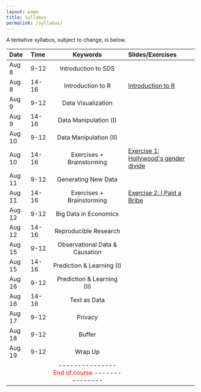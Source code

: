 ```yaml
---
layout: page
title: Syllabus
permalink: /syllabus/
---
```


A tentative syllabus, subject to change, is below.

|Date|Time|Keywords|Slides/Exercises|
|:----|:-----|:-----:|:-----|
|Aug 8| 9-12 | Introduction to SDS |  
|Aug 8| 14-16 | Introduction to R | [Introduction to R](https://sebastianbarfort.github.io/sds_summer/slides/intro_R.pdf)
|Aug 9| 9-12 | Data Visualization |  
|Aug 9| 14-16 | Data Manipulation (I) |  
|Aug 10| 9-12 | Data Manipulation (II) |  
|Aug 10| 14-16 | Exercises + Brainstorming | [Exercise 1: Hollywood's gender divide](https://sebastianbarfort.github.io/sds_summer/posts/2016/08/05/exercise-1.html)
|Aug 11| 9-12 | Generating New Data |
|Aug 11| 14-16 | Exercises + Brainstorming  |  [Exercise 2: I Paid a Bribe](https://sebastianbarfort.github.io/sds_summer/posts/2016/08/06/exercise-2.html)
|Aug 12| 9-12 |  Big Data in Economics |  
|Aug 12| 14-16 | Reproducible Research |  
|Aug 15| 9-12 |  Observational Data & Causation |  
|Aug 15| 14-16 | Prediction & Learning (I) |  
|Aug 16| 9-12 |  Prediction & Learning (II) |  
|Aug 16| 14-16 | Text as Data |  
|Aug 17| 9-12 |  Privacy |  
|Aug 18| 9-12 |  Buffer |  
|Aug 19| 9-12 |  Wrap Up |  
| | | ---------------  <font color="red"> End of course </font> --------------- | |
